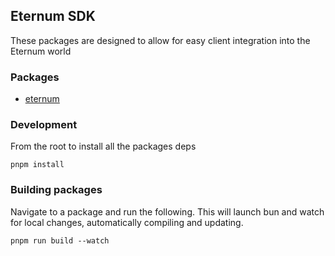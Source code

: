 ## Eternum SDK

These packages are designed to allow for easy client integration into the Eternum world

### Packages

- [eternum](./packages/eternum)

### Development

From the root to install all the packages deps

```
pnpm install
```

### Building packages

Navigate to a package and run the following. This will launch bun and watch for local changes, automatically compiling
and updating.

```
pnpm run build --watch
```
